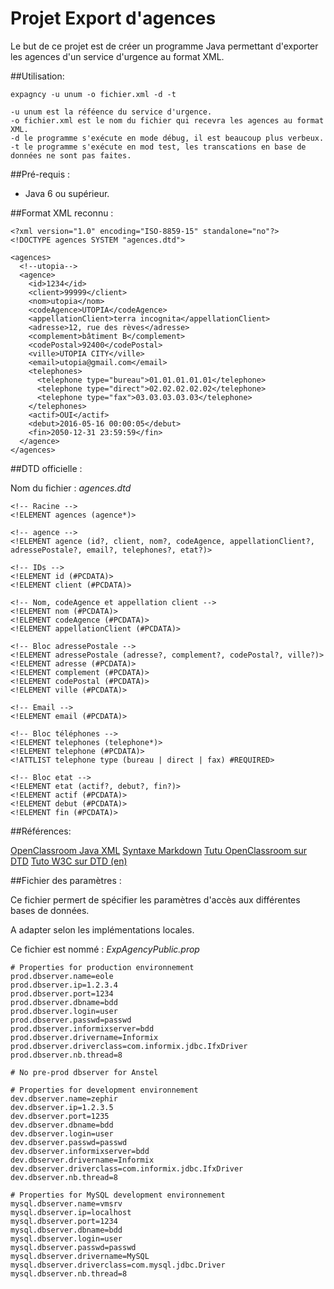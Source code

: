 # Projet Export d'agences

Le but de ce projet est de créer un programme Java permettant d'exporter les agences d'un service d'urgence au format XML.

##Utilisation:
```
expagncy -u unum -o fichier.xml -d -t 

-u unum est la réféence du service d'urgence.
-o fichier.xml est le nom du fichier qui recevra les agences au format XML.
-d le programme s'exécute en mode débug, il est beaucoup plus verbeux.
-t le programme s'exécute en mod test, les transcations en base de données ne sont pas faites.
```

##Pré-requis :
- Java 6 ou supérieur.

##Format XML reconnu :
```
<?xml version="1.0" encoding="ISO-8859-15" standalone="no"?>
<!DOCTYPE agences SYSTEM "agences.dtd">

<agences>
  <!--utopia-->
  <agence>
    <id>1234</id>
    <client>99999</client>
    <nom>utopia</nom>
    <codeAgence>UTOPIA</codeAgence>
    <appellationClient>terra incognita</appellationClient>
    <adresse>12, rue des rèves</adresse>
    <complement>bâtiment B</complement>
    <codePostal>92400</codePostal>
    <ville>UTOPIA CITY</ville>
    <email>utopia@gmail.com</email>
    <telephones>
      <telephone type="bureau">01.01.01.01.01</telephone>
      <telephone type="direct">02.02.02.02.02</telephone>
      <telephone type="fax">03.03.03.03.03</telephone>
    </telephones>
    <actif>OUI</actif>
    <debut>2016-05-16 00:00:05</debut>
    <fin>2050-12-31 23:59:59</fin>
  </agence>
</agences>
```

##DTD officielle :

Nom du fichier : *agences.dtd*

```
<!-- Racine -->
<!ELEMENT agences (agence*)>

<!-- agence -->
<!ELEMENT agence (id?, client, nom?, codeAgence, appellationClient?, adressePostale?, email?, telephones?, etat?)>

<!-- IDs -->
<!ELEMENT id (#PCDATA)>
<!ELEMENT client (#PCDATA)>

<!-- Nom, codeAgence et appellation client -->
<!ELEMENT nom (#PCDATA)>
<!ELEMENT codeAgence (#PCDATA)>
<!ELEMENT appellationClient (#PCDATA)>

<!-- Bloc adressePostale -->
<!ELEMENT adressePostale (adresse?, complement?, codePostal?, ville?)>
<!ELEMENT adresse (#PCDATA)>
<!ELEMENT complement (#PCDATA)>
<!ELEMENT codePostal (#PCDATA)>
<!ELEMENT ville (#PCDATA)>

<!-- Email -->
<!ELEMENT email (#PCDATA)>

<!-- Bloc téléphones -->
<!ELEMENT telephones (telephone*)>
<!ELEMENT telephone (#PCDATA)>
<!ATTLIST telephone type (bureau | direct | fax) #REQUIRED>

<!-- Bloc etat -->
<!ELEMENT etat (actif?, debut?, fin?)>
<!ELEMENT actif (#PCDATA)>
<!ELEMENT debut (#PCDATA)>
<!ELEMENT fin (#PCDATA)>
```

##Références:

[OpenClassroom Java XML](https://openclassrooms.com/courses/structurez-vos-donnees-avec-xml/dom-exemple-d-utilisation-en-java)
[Syntaxe Markdown](https://github.com/adam-p/markdown-here/wiki/Markdown-Cheatsheet)
[Tutu OpenClassroom sur DTD](https://openclassrooms.com/courses/structurez-vos-donnees-avec-xml/introduction-aux-definitions-et-aux-dtd)
[Tuto W3C sur DTD (en)](https://www.google.fr/url?sa=t&rct=j&q=&esrc=s&source=web&cd=1&cad=rja&uact=8&sqi=2&ved=0ahUKEwiDrurll-fMAhWHBsAKHYdzAegQFggfMAA&url=http%3A%2F%2Fwww.w3schools.com%2Fxml%2Fxml_dtd_intro.asp&usg=AFQjCNGCt7X2oRyUSkTES1aXf8GljqhekA&bvm=bv.122448493,d.ZGg)

##Fichier des paramètres : 

Ce fichier permert de spécifier les paramètres d'accès aux différentes bases de données.

A adapter selon les implémentations locales.

Ce fichier est nommé : *ExpAgencyPublic.prop*
```
# Properties for production environnement
prod.dbserver.name=eole
prod.dbserver.ip=1.2.3.4
prod.dbserver.port=1234
prod.dbserver.dbname=bdd
prod.dbserver.login=user
prod.dbserver.passwd=passwd
prod.dbserver.informixserver=bdd
prod.dbserver.drivername=Informix
prod.dbserver.driverclass=com.informix.jdbc.IfxDriver
prod.dbserver.nb.thread=8

# No pre-prod dbserver for Anstel

# Properties for development environnement
dev.dbserver.name=zephir
dev.dbserver.ip=1.2.3.5
dev.dbserver.port=1235
dev.dbserver.dbname=bdd
dev.dbserver.login=user
dev.dbserver.passwd=passwd
dev.dbserver.informixserver=bdd
dev.dbserver.drivername=Informix
dev.dbserver.driverclass=com.informix.jdbc.IfxDriver
dev.dbserver.nb.thread=8

# Properties for MySQL development environnement
mysql.dbserver.name=vmsrv
mysql.dbserver.ip=localhost
mysql.dbserver.port=1234
mysql.dbserver.dbname=bdd
mysql.dbserver.login=user
mysql.dbserver.passwd=passwd
mysql.dbserver.drivername=MySQL
mysql.dbserver.driverclass=com.mysql.jdbc.Driver
mysql.dbserver.nb.thread=8
```

